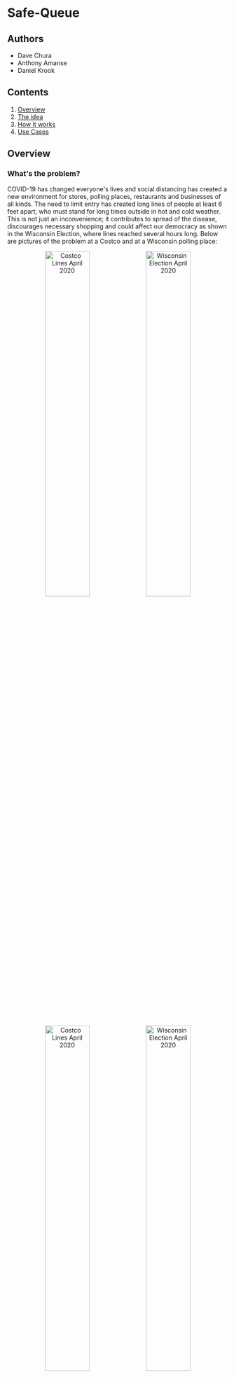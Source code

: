 # Safe-Queue

## Authors

- Dave Chura
- Anthony Amanse
- Daniel Krook


## Contents

1. [Overview](#overview)
2. [The idea](#the-idea)
3. [How it works](#how-it-works)
4. [Use Cases](#use-cases)


## Overview

### What's the problem?

COVID-19 has changed everyone's lives and social distancing has created a new environment for stores, polling places, restaurants and businesses of all kinds.  The need to limit entry has created long lines of people at least 6 feet apart, who must stand for long times outside in hot and cold weather.  This is not just an inconvenience; it contributes to spread of the disease, discourages necessary shopping and could affect our democracy as shown in the Wisconsin Election,  where lines reached several hours long.  Below are pictures of the problem at a Costco and at a Wisconsin polling place:

<p align="center">
<img src="./images/costco5.jpg" width="45%" title="Costco Lines April 2020">
<img src="./images/wisconsin1.jpg" width="45%" alt="Wisconsin Election April 2020">
</p>
<p align="center">
<img src="./images/costco1.jpg" width="45%" title="Costco Lines April 2020">
<img src="./images/wisconsin2.jpeg" width="45%" alt="Wisconsin Election April 2020">
</p>

<p align="center">
<img src="./images/costco7.jpg" width="45%" title="Costco Lines April 2020">
<img src="./images/wisconsin4.jpg" width="45%" alt="Wisconsin Election April 2020">
</p>

This is a problem that can impact thousands of businesses and possibly millions of people every single day.  Lines such as these discourage shopping, voting, take-out eating, and prevent older or more handicapped persons from participating. Given the large number of people in these lines every day, this has potential for spreading the disease despite efforts to distance.

The intent of Safe Queue is to solve this immediate problem immediately.  

In addition, because Safe Queue provides a value to consumers, it can be also be the means to collect (anonymous) data necessary for future analytics to understand human behavior in times of COVID-19 now and ahead. It may even inform and measure the process for returning to normalcy.


### How can technology help?

Of course, physical lines can be replaced by virtual lines, where people do not have to be physically in a line to "be in line". Virtual lines are "safe" because you are not near anyone while waiting, don't need masks or gloves while waiting, and aren't subject to bad weather (hot or cold) or  standing up. Even businesses with limited parking (such as a restaurants now doing all take-out) can take advantage of safe lines.

<b>We call each virtual line a "Safe Queue"</b>.

There are already many "reservation" systems available today, however these do not address the ad-hoc nature of shopping where the time taken by a customer in a store varies widely and the time they go is not planned. People want to go to stores when they want to go, and spend the time they need. As such, reservation systems cannot handle the on-demand nature of shopping (and voting) that people see as "normal". This kind of behavior cannot be reserved effectively and businesses cannot schedule such behavior effectively. In these COVID-19 times, restoring the ability to just go to the store brings back a sense of normalcy, and a safe queue can help do so while preventing spread of the disease.

Furthermore, reservation systems are hard to use, including sign-ups, emails, calendars, time-slots, personal information, and a promise to show up in the future, which must be managed by businesses.  Stores (e.g. Costco) will find it impossible to use reservation systems for on-demand shopping; Polling places will find it impossible to create reservations for voting - voting is a right, and missing your reservation isn't a viable option for democracy.

<b>SAFE QUEUE IS COMPLETELY DIFFERENT FROM A RESERVATION SYSTEM.</b>


## The idea

<b>SAFE QUEUE IS A COMPLETELY DIFFERENT IDEA THAN A RESERVATION SYSTEM</b>. It does create virtual lines ("safe queues") but it directly solves the on-demand nature that consumers want as normal for shopping. It does so with a unique combination of technologies that result in queuing that is simple and safe in COVID-19 times, both for consumers and employees.  It eliminates the problems characterized by the lines in the pictures above.

Safe Queue is an amazingly easy to use web-app that for both the business (or polling place) and the consumer. It requires no downloads or registration and is completely self-service for businesses. Absolutely no personal information is required, and consumers can be in line at a business within seconds.   Consumers use the web-app to join "safe queues" and businesses use the web-app to manage entry into their business. A business can have as many safe queues as they want, managing each independently.

<p align="center">
<img src="./images/screenshots/screenshot_logo_device.png" width="25%" title="Safe Queue Home screen">
</p>

Safe Queue is realized as a mobile web-app (at a known URL) supported by cloud services (including computing, middleware, databases, notifications, geolocation, geocoding). The mobile web-app is implemented in react-js and all cloud services have been deployed in the IBM Cloud. <b>Safe Queue was developed from the Community starter kit supplied by IBM as part of the 2020 Call For Code Global Challenge to take on COVID-19.</b>


## How it works

<b>The primary element of Safe Queue is GPS location.</b>  The mobile web-app uses your GPS location as the primary condition for joining the 'safe queue' of a business.  A consumer can enter a line for a business if he is located within 1000 feet of the business (or some other configured value by the business).  It doesn't matter who you are, as long as you are nearby and stay nearby. Typically you will be waiting in your car where you are 'safe' rather than standing outside in a line with lots of other people, subject to spread of the virus, the weather (hot or cold) and ability to stand for a long time. If you drive away from the business, you are removed from the line automatically.  The web-app provides a map that clearly shows a shaded area to indicate when you are close enough.

A business creates a 'safe queue' for itself using the same web-app. The manager (or employee) creates the queue, where the GPS location of that person becomes the location used for the business.  This becomes published where consumers see it in their Apps (based upon their location).  The app reverse-geocodes the location into an address so the business does not need to enter (though it can edit it).  Once created, an employee of the business controls the actual entry of people with a few simple buttons. Anyone who shows up long before opening hours can get in line, provided they stay close to the business!  Note that a business can create several safe queues, perhaps segregating them by entrance location (e.g. contractor vs. consumer), by age (e.g. over 65 line), or by type (e.g. Instacart shoppers vs individuals).

<b>Shortened Link and QR-Code for a Safe Queue.</b> The web-app also creates a unique shortened URL for each created Safe Queue, including a QR Code for it. With this link, consumers can easily go directly to a business's Safe Queue, and  a business can post a printed QR Code so that walk-up consumers can join their line without contact with employees.  Several options for the shortened link inlcude the abilty to automatically join the line and more.

<b>Another key element of Safe Queue is an entry QR-Code.</b>  The identity of persons in line is encapsulated in a randomly-generated QR Code by the App,  which is scanned by the business to validate entry.  This requires nothing from the user, so is super-easy to use. In addition, it is completely anonymous, as consumers expect when shopping.

<b>Another key element of Safe Queue is Notifications.</b>  The employee at the business manages the line using the Safe Queue web-app, and notifies consumers when they should come in.  This notification mechanism is built directly into the Safe Queue system (using websockets), so requries no other push notification service to be installed or to exist! However, there is an option to allow SMS texting as a notification method, though this is not required.

<b>The last key element of Safe Queue is Voice Alerts.</b> Consumers get typical notifications purely as text, but Safe Queue adds brief audio to them.  Instead of a ding, they hear a short message like: "This is Safe Queue, you are next in line". These messages can be customized by a business (e.g. "Your Pizza is ready!") and Safe Queue uses the IBM Watson Text-To-Speech sevice to generate that audio. Using audio alerts, consumers do not have to watch their phones continuously and can do other things while waiting. The voice alert is much more user friendly.

See the screenshots and detailed use cases below. There is also a <b>the video demonstrating Safe Queue in action </b>
<a href="https://www.enclayvegroup.com/sq/safequeue_2/pages/assets/img/SafeQueueGroceryTrip.m4v" target="_blank">here</a>.

## Use Cases

<b>1. A CONSUMER WANTS TO SHOP AT A STORE</b>: A consumer wants to go to Costco for a number of items.  He goes to the Costco Safe Queue web URL (which could be embedded int the Costco web site, or from a social media post). He will see the number of people in line and options for joining the line. Great, but he isn't close enough to the store, so can't get in line yet. He then drives to the Costco and when he gets close enough (e.g. 1000 feet), the web-app automatically enteres him into the Costco line. He parks his car and waits there, safe and sound.
<p align="center">
<table style="width:100%; border:0;">
<colgroup>
      <col span="1" style="width: 20%;">
      <col span="1" style="width: 30%;">
      <col span="1" style="width: 20%;">
      <col span="1" style="width: 30%;">
   </colgroup>
   <tbody>
<tr>
<th>
Tap on 'CUSTOMER'. A list of published safe queues ordered by distance  appears. One of more are green, indicating you are close enough to join that safe queue.
</th>
<th>
<img src="./images/screenshots/screenshot_selectqueue_device.png"  title="Safe Queue lines available">
</th>
<th>
Tap the a green  entry, which confirms you want to join the safe queue and enter an optional nickname. 'frank' was typed in this case.
</th>
<th>
<img src="./images/screenshots/screenshot_inqueue_device.png"  title="Safe Queue waiting">
</th>
</tr>
</trbody>
</table>
</p>

As his turn in line approaches, he receives  notifications with audio alerts starting at fourth in line and including:  "this is Safe Queue, you are now second in line" so he can get ready,  and then finally: "this is safe queue, you can go in now.".  

He leaves his car and goes in, shows his QR Code to the employee who scans it (also using the App) which confirms he is the next one in line.  The successful scan then removes him from the line and notifications go out to everyone else waiting.

<b>2. A CONSUMER GOES TO A STORE</b>: A consumer simply drives to a store. When he arrives, he sees a printed sign with a QR Code nearby. Scanning the QR Code will open his browser to the Safe Queue for that store. He then joins the Safe Queue and parks and waits to be notified to go in. 

<b>3. A CONSUMER WALK UP TO A STORE</b>: A consumer is in a mall with lots of stores. Outside of some stores, there is printed sign with a QR Code. Scanning the QR Code will open his browser to the Safe Queue for that store. He then joins the Safe Queue and waits somewhere safe nearby to be notified to go in. 

<b>4. A BUSINESS CREATES A SAFE QUEUE</b>:  A manager (or employee) of a business opens up the Safe Queue App, taps on "MANAGER" and sees an empty list. He taps on Add and enters the business name, an optional logo, and an address (though this is pre-populated by the App from the GPS location).  He then taps on Save, which publishes this for consumers to find (as per CONSUMER use case above).
<p align="center">
<img src="./images/screenshots/screenshot_manage_create_device.png" width="25%" title="Safe Queue Home screen">
</p>
He then see a list, which includes what he created. He taps on it to manage it (see BUSINESS MANAGE use case below).  
Note that a business can have as many safe queues at their location as they want, each managed by one or more employees.


<b>5. A BUSINESS MANAGES ENTRY TO A STORE</b>:
After having create a safe queue (see use case above), an employee at an entrance to the store uses the app to control entry.
<p align="center">
<table style="width:100%; border:0;">
<colgroup>
      <col span="1" style="width: 20%;">
      <col span="1" style="width: 30%;">
      <col span="1" style="width: 20%;">
      <col span="1" style="width: 30%;">
   </colgroup>
   <tbody>
<tr>
<th>
The employee sees the safe queue. To let someone in, he taps on the "Notify Next Customer". When the customer just notified arrives, he taps on "Scan Customer" which opens the scanner.
</th>
<th>
<img src="./images/screenshots/screenshot_manage_device.png" title="Safe Queue management">
</th>
<th>
Scanning the QR-Code, the app verifies he is next in safe queue, which removes him from the line and notifies others they have moved up (with an audio alert).
</th>
<th>
<img src="./images/screenshots/screenshot_manage_scan_device.png" title="Safe Queue management">
</th>
</tbody>
</table>
</p>

## License
Portions of this software originated from the Community starter kit supplied by IBM as part of the 2020 Call For Code Global Challenge to take on COVID-19, which include the following notice:

Copyright (c) Facebook, Inc. and its affiliates.
 * This source code is licensed under the MIT license found in the
 * LICENSE file in the root directory of this source tree.

Other portions of this software were developed by enclayve Group, LLC and include the following notice:

Copyright 2020 ENCLAYVE GROUP LLC

   Licensed under the Apache License, Version 2.0 (the "License");
   you may not use any file except in compliance with the License.
   You may obtain a copy of the License at

       http://www.apache.org/licenses/LICENSE-2.0

   Unless required by applicable law or agreed to in writing, software
   distributed under the License is distributed on an "AS IS" BASIS,
   WITHOUT WARRANTIES OR CONDITIONS OF ANY KIND, either express or implied.
   See the License for the specific language governing permissions and
   limitations under the License.
